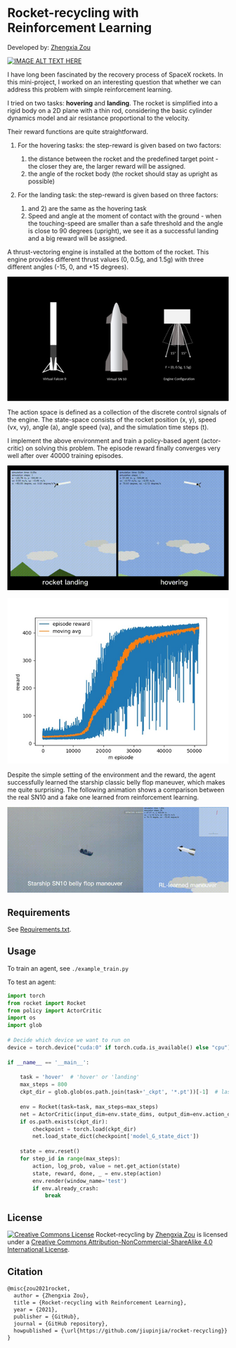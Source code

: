 # Rocket-recycling with Reinforcement Learning

Developed by: [Zhengxia Zou](https://zhengxiazou.github.io/)

[![IMAGE ALT TEXT HERE](https://img.youtube.com/vi/-kiGmCmnSM0/0.jpg)](https://www.youtube.com/watch?v=-kiGmCmnSM0)

I have long been fascinated by the recovery process of SpaceX rockets. In this mini-project, I worked on an interesting question that whether we can address this problem with simple reinforcement learning. 

I tried on two tasks: **hovering** and **landing**. The rocket is simplified into a rigid body on a 2D plane with a thin rod, considering the basic cylinder dynamics model and air resistance proportional to the velocity.

Their reward functions are quite straightforward.

1. For the hovering tasks: the step-reward is given based on two factors:
   1) the distance between the rocket and the predefined target point - the closer they are, the larger reward will be assigned.
   2) the angle of the rocket body (the rocket should stay as upright as possible)

1. For the landing task: the step-reward is given based on three factors:
   1) and 2) are the same as the hovering task
   3) Speed and angle at the moment of contact with the ground - when the touching-speed
   are smaller than a safe threshold and the angle is close to 90 degrees (upright), we see it as a successful landing and a big reward will be assigned. 

A thrust-vectoring engine is installed at the bottom of the rocket. This engine provides different thrust values (0, 0.5g, and 1.5g) with three different angles (-15, 0, and +15 degrees). 

![](./gallery/config.jpg)

The action space is defined as a collection of the discrete control signals of the engine. The state-space consists of the rocket position (x, y), speed (vx, vy), angle (a), angle speed (va), and the simulation time steps (t).



I implement the above environment and train a policy-based agent (actor-critic) on solving this problem. The episode reward finally converges very well after over 40000 training episodes.

![](./gallery/rst.gif)

![](./gallery/rewards_00051401.jpg)

Despite the simple setting of the environment and the reward, the agent successfully learned the starship classic belly flop maneuver, which makes me quite surprising.  The following animation shows a comparison between the real SN10 and a fake one learned from reinforcement learning.

![](./gallery/belly_flop.gif)


## Requirements

See [Requirements.txt](Requirements.txt).

## Usage

To train an agent, see `./example_train.py`

To test an agent:

```python
import torch
from rocket import Rocket
from policy import ActorCritic
import os
import glob

# Decide which device we want to run on
device = torch.device("cuda:0" if torch.cuda.is_available() else "cpu")

if __name__ == '__main__':

    task = 'hover'  # 'hover' or 'landing'
    max_steps = 800
    ckpt_dir = glob.glob(os.path.join(task+'_ckpt', '*.pt'))[-1]  # last ckpt

    env = Rocket(task=task, max_steps=max_steps)
    net = ActorCritic(input_dim=env.state_dims, output_dim=env.action_dims).to(device)
    if os.path.exists(ckpt_dir):
        checkpoint = torch.load(ckpt_dir)
        net.load_state_dict(checkpoint['model_G_state_dict'])

    state = env.reset()
    for step_id in range(max_steps):
        action, log_prob, value = net.get_action(state)
        state, reward, done, _ = env.step(action)
        env.render(window_name='test')
        if env.already_crash:
            break
```

## License

<a rel="license" href="http://creativecommons.org/licenses/by-nc-sa/4.0/"><img alt="Creative Commons License" style="border-width:0" src="https://i.creativecommons.org/l/by-nc-sa/4.0/88x31.png" /></a><span xmlns:dct="http://purl.org/dc/terms/" property="dct:title">  Rocket-recycling</span> by <a xmlns:cc="http://creativecommons.org/ns#" href="http://www-personal.umich.edu/~zzhengxi/">Zhengxia Zou</a> is licensed under a <a rel="license" href="http://creativecommons.org/licenses/by-nc-sa/4.0/">Creative Commons Attribution-NonCommercial-ShareAlike 4.0 International License</a>.

## Citation

``````
@misc{zou2021rocket,
  author = {Zhengxia Zou},
  title = {Rocket-recycling with Reinforcement Learning},
  year = {2021},
  publisher = {GitHub},
  journal = {GitHub repository},
  howpublished = {\url{https://github.com/jiupinjia/rocket-recycling}}
}
``````